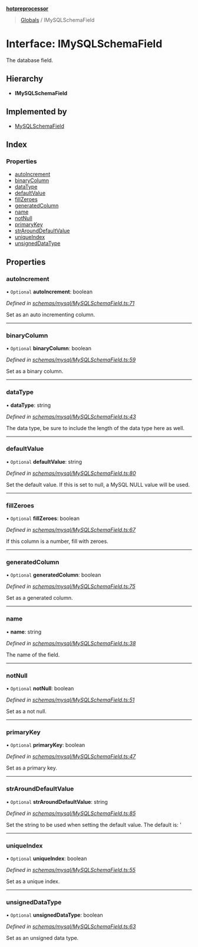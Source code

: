 **[hotpreprocessor](../README.md)**

> [Globals](../globals.md) / IMySQLSchemaField

# Interface: IMySQLSchemaField

The database field.

## Hierarchy

* **IMySQLSchemaField**

## Implemented by

* [MySQLSchemaField](../classes/mysqlschemafield.md)

## Index

### Properties

* [autoIncrement](imysqlschemafield.md#autoincrement)
* [binaryColumn](imysqlschemafield.md#binarycolumn)
* [dataType](imysqlschemafield.md#datatype)
* [defaultValue](imysqlschemafield.md#defaultvalue)
* [fillZeroes](imysqlschemafield.md#fillzeroes)
* [generatedColumn](imysqlschemafield.md#generatedcolumn)
* [name](imysqlschemafield.md#name)
* [notNull](imysqlschemafield.md#notnull)
* [primaryKey](imysqlschemafield.md#primarykey)
* [strAroundDefaultValue](imysqlschemafield.md#strarounddefaultvalue)
* [uniqueIndex](imysqlschemafield.md#uniqueindex)
* [unsignedDataType](imysqlschemafield.md#unsigneddatatype)

## Properties

### autoIncrement

• `Optional` **autoIncrement**: boolean

*Defined in [schemas/mysql/MySQLSchemaField.ts:71](https://github.com/OurFreeLight/HotPreprocessor/blob/f104630/src/schemas/mysql/MySQLSchemaField.ts#L71)*

Set as an auto incrementing column.

___

### binaryColumn

• `Optional` **binaryColumn**: boolean

*Defined in [schemas/mysql/MySQLSchemaField.ts:59](https://github.com/OurFreeLight/HotPreprocessor/blob/f104630/src/schemas/mysql/MySQLSchemaField.ts#L59)*

Set as a binary column.

___

### dataType

•  **dataType**: string

*Defined in [schemas/mysql/MySQLSchemaField.ts:43](https://github.com/OurFreeLight/HotPreprocessor/blob/f104630/src/schemas/mysql/MySQLSchemaField.ts#L43)*

The data type, be sure to include the length of the
data type here as well.

___

### defaultValue

• `Optional` **defaultValue**: string

*Defined in [schemas/mysql/MySQLSchemaField.ts:80](https://github.com/OurFreeLight/HotPreprocessor/blob/f104630/src/schemas/mysql/MySQLSchemaField.ts#L80)*

Set the default value. If this is set to null, a
MySQL NULL value will be used.

___

### fillZeroes

• `Optional` **fillZeroes**: boolean

*Defined in [schemas/mysql/MySQLSchemaField.ts:67](https://github.com/OurFreeLight/HotPreprocessor/blob/f104630/src/schemas/mysql/MySQLSchemaField.ts#L67)*

If this column is a number, fill with zeroes.

___

### generatedColumn

• `Optional` **generatedColumn**: boolean

*Defined in [schemas/mysql/MySQLSchemaField.ts:75](https://github.com/OurFreeLight/HotPreprocessor/blob/f104630/src/schemas/mysql/MySQLSchemaField.ts#L75)*

Set as a generated column.

___

### name

•  **name**: string

*Defined in [schemas/mysql/MySQLSchemaField.ts:38](https://github.com/OurFreeLight/HotPreprocessor/blob/f104630/src/schemas/mysql/MySQLSchemaField.ts#L38)*

The name of the field.

___

### notNull

• `Optional` **notNull**: boolean

*Defined in [schemas/mysql/MySQLSchemaField.ts:51](https://github.com/OurFreeLight/HotPreprocessor/blob/f104630/src/schemas/mysql/MySQLSchemaField.ts#L51)*

Set as a not null.

___

### primaryKey

• `Optional` **primaryKey**: boolean

*Defined in [schemas/mysql/MySQLSchemaField.ts:47](https://github.com/OurFreeLight/HotPreprocessor/blob/f104630/src/schemas/mysql/MySQLSchemaField.ts#L47)*

Set as a primary key.

___

### strAroundDefaultValue

• `Optional` **strAroundDefaultValue**: string

*Defined in [schemas/mysql/MySQLSchemaField.ts:85](https://github.com/OurFreeLight/HotPreprocessor/blob/f104630/src/schemas/mysql/MySQLSchemaField.ts#L85)*

Set the string to be used when setting the default
value. The default is: '

___

### uniqueIndex

• `Optional` **uniqueIndex**: boolean

*Defined in [schemas/mysql/MySQLSchemaField.ts:55](https://github.com/OurFreeLight/HotPreprocessor/blob/f104630/src/schemas/mysql/MySQLSchemaField.ts#L55)*

Set as a unique index.

___

### unsignedDataType

• `Optional` **unsignedDataType**: boolean

*Defined in [schemas/mysql/MySQLSchemaField.ts:63](https://github.com/OurFreeLight/HotPreprocessor/blob/f104630/src/schemas/mysql/MySQLSchemaField.ts#L63)*

Set as an unsigned data type.

